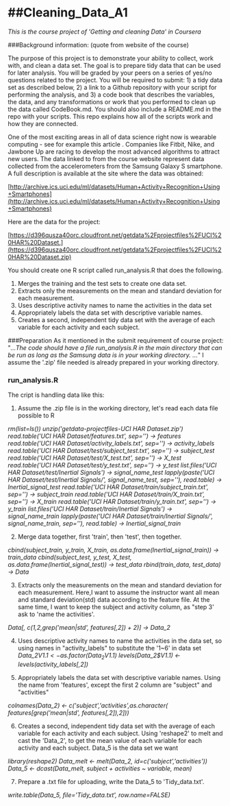 ##Cleaning_Data_A1
================

*This is the course project of 'Getting and cleaning Data' in Coursera*

###Background information: (quote from website of the course)

The purpose of this project is to demonstrate your ability to collect, work with, and clean a data set. The goal is to prepare tidy data that can be used for later analysis. You will be graded by your peers on a series of yes/no questions related to the project. You will be required to submit: 1) a tidy data set as described below, 2) a link to a Github repository with your script for performing the analysis, and 3) a code book that describes the variables, the data, and any transformations or work that you performed to clean up the data called CodeBook.md. You should also include a README.md in the repo with your scripts. This repo explains how all of the scripts work and how they are connected.  

One of the most exciting areas in all of data science right now is wearable computing - see for example this article . Companies like Fitbit, Nike, and Jawbone Up are racing to develop the most advanced algorithms to attract new users. The data linked to from the course website represent data collected from the accelerometers from the Samsung Galaxy S smartphone. A full description is available at the site where the data was obtained: 

[http://archive.ics.uci.edu/ml/datasets/Human+Activity+Recognition+Using+Smartphones](http://archive.ics.uci.edu/ml/datasets/Human+Activity+Recognition+Using+Smartphones)

Here are the data for the project: 

[https://d396qusza40orc.cloudfront.net/getdata%2Fprojectfiles%2FUCI%20HAR%20Dataset.](https://d396qusza40orc.cloudfront.net/getdata%2Fprojectfiles%2FUCI%20HAR%20Dataset.zip) 

 You should create one R script called run_analysis.R that does the following. 
1. Merges the training and the test sets to create one data set.
2. Extracts only the measurements on the mean and standard deviation for each measurement. 
3. Uses descriptive activity names to name the activities in the data set
4. Appropriately labels the data set with descriptive variable names. 
5. Creates a second, independent tidy data set with the average of each variable for each activity and each subject.

###Preparation
As it mentioned in the submit requirement of course project: 
"*...The code should have a file run_analysis.R in the main directory that can be run as long as the Samsung data is in your working directory. ...*"
I assume the '.zip' file needed is already prepared in your working directory.

### run_analysis.R
The cript is handling data like this:

1. Assume the .zip file is in the working directory, let's read each data file possible to R

*rm(list=ls())
unzip('getdata-projectfiles-UCI HAR Dataset.zip')
read.table('UCI HAR Dataset/features.txt', sep='') -> features
read.table('UCI HAR Dataset/activity_labels.txt', sep='') -> activity_labels
read.table('UCI HAR Dataset/test/subject_test.txt', sep='') -> subject_test
read.table('UCI HAR Dataset/test/X_test.txt', sep='') -> X_test
read.table('UCI HAR Dataset/test/y_test.txt', sep='') -> y_test
list.files('UCI HAR Dataset/test/Inertial Signals') -> signal_name_test
lapply(paste('UCI HAR Dataset/test/Inertial Signals/', signal_name_test, sep=''), 
       read.table) -> Inertial_signal_test
read.table('UCI HAR Dataset/train/subject_train.txt', sep='') -> subject_train
read.table('UCI HAR Dataset/train/X_train.txt', sep='') -> X_train
read.table('UCI HAR Dataset/train/y_train.txt', sep='') -> y_train
list.files('UCI HAR Dataset/train/Inertial Signals') -> signal_name_train
lapply(paste('UCI HAR Dataset/train/Inertial Signals/', signal_name_train, sep=''), 
       read.table) -> Inertial_signal_train*

2. Merge data together, first 'train', then 'test', then together.

*cbind(subject_train, y_train, X_train, as.data.frame(Inertial_signal_train)) -> 
    train_data
cbind(subject_test, y_test, X_test, as.data.frame(Inertial_signal_test)) -> 
    test_data
rbind(train_data, test_data) -> Data*

3. Extracts only the measurements on the mean and standard deviation for each measurement. Here,I want to assume the instructor want all mean and standard deviation(std) data according to the feature file. At the same time, I want to keep the subject and activity column, as "step 3' ask to 'name the activities'.

*Data[, c(1,2,grep('mean|std', features[,2]) + 2)] -> Data_2*

4. Uses descriptive activity names to name the activities in the data set, so using names in "activity_labels" to substitute the '1~6' in data set
*Data_2$V1.1 <- as.factor(Data_2$V1.1)
levels(Data_2$V1.1) <- levels(activity_labels[,2])*

5. Appropriately labels the data set with descriptive variable names. Using the name from 'features', except the first 2 column are "subject" and "activities"

*colnames(Data_2) <- c('subject','activities',as.character(
    features[grep('mean|std', features[,2]),2]))*

6. Creates a second, independent tidy data set with the average of each variable for each activity and each subject. Using 'reshape2' to melt and cast the 'Data_2', to get the mean value of each variable for each activity and each subject. Data_5 is the data set we want

*library(reshape2)
Data_melt <- melt(Data_2, id=c('subject','activities'))
Data_5 <- dcast(Data_melt, subject + activities ~ variable, mean)*

7. Prepare a .txt file for uploading, write the Data_5 to 'Tidy_data.txt'.

*write.table(Data_5, file='Tidy_data.txt', row.name=FALSE)*













